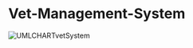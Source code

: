 # Vet-Management-System

![UMLCHARTvetSystem](https://github.com/SadetTurhan/Vet-Management-System/assets/57369165/c133e04f-c0df-4a5b-8b36-85c885ca10a5)

